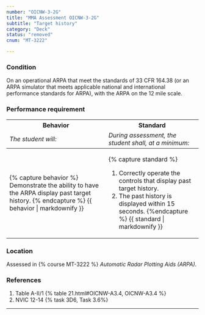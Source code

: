 ```yaml
---
number: "OICNW-3-2G"
title: "MMA Assessment OICNW-3-2G"
subtitle: "Target history"
category: "Deck"
status: "removed"
cnum: "MT-3222"

---
```

### Condition

On an operational ARPA that meet the standards of 33 CFR 164.38 (or an ARPA simulator that meets applicable national and international performance standards for ARPA), with the ARPA on the 12 mile scale.

### Performance requirement 

<table width='100%' class='Guidelines'>
 <thead>
 <tr>
     <th class='thirty'>Behavior</th>
     <th class='seventy'>Standard</th>
 </tr>
 <tr>
     <td><em>The student will:</em></td>
     <td><em>During assessment, the student shall, at a minimum:</em></td>
 </tr>
 </thead>
 <tbody>
 

<tr><td>

{% capture behavior %}
Demonstrate the ability to have the ARPA display past target history.
{% endcapture %}
{{ behavior | markdownify }}

</td><td>

{% capture standard %}
1. Correctly operate the controls that display past target history.
2. The past history is displayed within 15 seconds.
{%endcapture %}
{{ standard | markdownify }}

</td></tr>



 </tbody>
 </table>

### Location

Assessed in  {% course  MT-3222 %}  *Automatic Radar Plotting Aids (ARPA)*.

### References

1.  Table A-II/1 {% table 21.html#OICNW-A3.4, OICNW-A3.4 %}
1.  NVIC 12-14 {% task 3D6, Task 3.6%}

***

